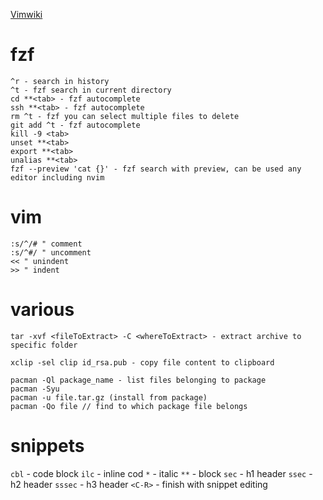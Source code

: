 [Vimwiki](Vimwiki)

# fzf

```
^r - search in history
^t - fzf search in current directory
cd **<tab> - fzf autocomplete
ssh **<tab> - fzf autocomplete
rm ^t - fzf you can select multiple files to delete
git add ^t - fzf autocomplete
kill -9 <tab>
unset **<tab>
export **<tab>
unalias **<tab>
fzf --preview 'cat {}' - fzf search with preview, can be used any editor including nvim
```

# vim

```
:s/^/# " comment
:s/^#/ " uncomment
<< " unindent
>> " indent
```

# various

```
tar -xvf <fileToExtract> -C <whereToExtract> - extract archive to specific folder
```

```
xclip -sel clip id_rsa.pub - copy file content to clipboard
```

```
pacman -Ql package_name - list files belonging to package
pacman -Syu
pacman -u file.tar.gz (install from package)
pacman -Qo file // find to which package file belongs
```

# snippets

`cbl` - code block
`ilc` - inline cod
`*` - italic
`**` - block
`sec` - h1 header
`ssec` - h2 header
`sssec` - h3 header
`<C-R>` - finish with snippet editing
